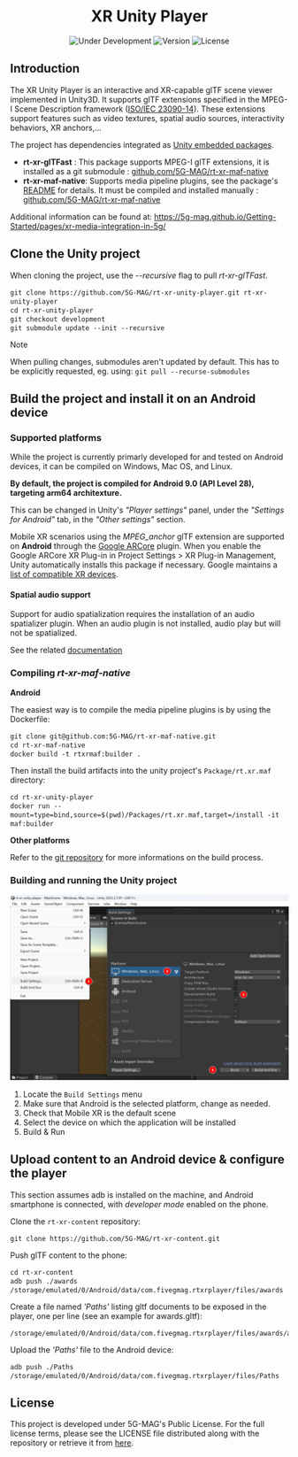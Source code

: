 <h1 align="center">XR Unity Player</h1>
<p align="center">
  <img src="https://img.shields.io/badge/Status-Under_Development-yellow" alt="Under Development">
  <img src="https://img.shields.io/github/v/tag/5G-MAG/rt-xr-unity-player?label=version" alt="Version">
  <img src="https://img.shields.io/badge/License-5G--MAG%20Public%20License%20(v1.0)-blue" alt="License">
</p>


## Introduction

The XR Unity Player is an interactive and XR-capable glTF scene viewer implemented in Unity3D. It supports glTF extensions specified in the MPEG-I Scene Description framework ([ISO/IEC 23090-14](https://www.iso.org/standard/86439.html)). These extensions support features such as video textures, spatial audio sources, interactivity behaviors, XR anchors,...

The project has dependencies integrated as [Unity embedded packages](https://docs.unity3d.com/Manual/upm-embed.html).

- **rt-xr-glTFast** : This package supports MPEG-I glTF extensions, it is installed as a git submodule : [github.com/5G-MAG/rt-xr-maf-native](https://github.com/5G-MAG/rt-xr-maf-native)
- **rt-xr-maf-native**: Supports media pipeline plugins, see the package's [README](./Packages/rt.xr.maf/README.md) for details. It must be compiled and installed manually : [github.com/5G-MAG/rt-xr-maf-native](https://github.com/5G-MAG/rt-xr-maf-native)


Additional information can be found at: https://5g-mag.github.io/Getting-Started/pages/xr-media-integration-in-5g/


## Clone the Unity project

When cloning the project, use the *--recursive* flag to pull *rt-xr-glTFast*.
```
git clone https://github.com/5G-MAG/rt-xr-unity-player.git rt-xr-unity-player
cd rt-xr-unity-player
git checkout development
git submodule update --init --recursive
```

> [!NOTE]
> When pulling changes, submodules aren't updated by default. This has to be explicitly requested, eg. using: `git pull --recurse-submodules`


## Build the project and install it on an Android device


### Supported platforms

While the project is currently primarly developed for and tested on Android devices, it can be compiled on Windows, Mac OS, and Linux. 

**By default, the project is compiled for Android 9.0 (API Level 28), targeting arm64 architexture.**

This can be changed in Unity's *"Player settings"* panel, under the *"Settings for Android"* tab, in the *"Other settings"* section.

Mobile XR scenarios using the *MPEG_anchor* glTF extension are supported on **Android** through the [Google ARCore](https://docs.unity3d.com/Packages/com.unity.xr.arcore@5.1/manual/index.html) plugin. When you enable the Google ARCore XR Plug-in in Project Settings > XR Plug-in Management, Unity automatically installs this package if necessary.  Google maintains a [list of compatible XR devices](https://developers.google.com/ar/devices?hl=fr).


#### Spatial audio support

Support for audio spatialization requires the installation of an audio spatializer plugin. 
When an audio plugin is not installed, audio play but will not be spatialized.

See the related [documentation](./docs/audio-spatializer.md)


### Compiling *rt-xr-maf-native*

**Android**

The easiest way is to compile the media pipeline plugins is by using the Dockerfile: 
```
git clone git@github.com:5G-MAG/rt-xr-maf-native.git
cd rt-xr-maf-native
docker build -t rtxrmaf:builder .
```

Then install the build artifacts into the unity project's `Package/rt.xr.maf` directory:
```
cd rt-xr-unity-player
docker run --mount=type=bind,source=$(pwd)/Packages/rt.xr.maf,target=/install -it maf:builder
```

**Other platforms**

Refer to the [git repository](https://github.com/5G-MAG/rt-xr-maf-native/tree/feature/android) for more informations on the build process.


### Building and running the Unity project

![Build the Unity project](docs/images/unity-build-player.png)

1. Locate the `Build Settings` menu
2. Make sure that Android is the selected platform, change as needed.
3. Check that Mobile XR is the default scene
4. Select the device on which the application will be installed
5. Build & Run


## Upload content to an Android device & configure the player

This section assumes adb is installed on the machine, and Android smartphone is connected, with *developer mode* enabled on the phone.

Clone the `rt-xr-content` repository:
```
git clone https://github.com/5G-MAG/rt-xr-content.git
```

Push glTF content to the phone:
```
cd rt-xr-content
adb push ./awards /storage/emulated/0/Android/data/com.fivegmag.rtxrplayer/files/awards
```

Create a file named *'Paths'* listing gltf documents to be exposed in the player, one per line (see an example for awards.gltf):
```
/storage/emulated/0/Android/data/com.fivegmag.rtxrplayer/files/awards/awards.gltf
```

Upload the *'Paths'* file to the Android device:
```
adb push ./Paths /storage/emulated/0/Android/data/com.fivegmag.rtxrplayer/files/Paths
```

## License

This project is developed under 5G-MAG's Public License. For the full license terms, please see the LICENSE file distributed along with the repository or retrieve it from [here](https://drive.google.com/file/d/1cinCiA778IErENZ3JN52VFW-1ffHpx7Z/view).
